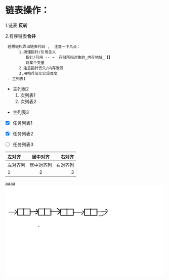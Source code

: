 
# 链表操作：
   
  1.链表 **反转**
  
  2.有序链表**合并**
     
     若想轻松弄出链表代码 ,  注意一下几点：
          1.搞懂指针/引用含义
             指针/引用 -- →  存储所指对象的_内存地址_【】
             将某个变量
          2.注意指针丢失/内存泄漏
          3.用哨兵简化实现难度
     - 主列表1
- 主列表2
  1. 次列表1
  2. 次列表2
+ 主列表3
- [x] 任务列表1
- [x] 任务列表2
- [ ] 任务列表3


|左对齐|居中对齐|右对齐|
|:-|:------:|-:|
|左对齐列|居中对齐列|右对齐列|
|1|2|3|
aaaa![image](https://github.com/wj825953087/DataStructure/blob/master/jpg/%E6%97%A0%E6%A0%87%E9%A2%98.jpg)
